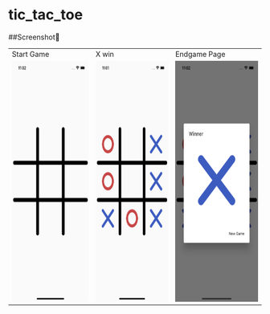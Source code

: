 # tic_tac_toe
 
##Screenshot📸
<table>
  <tr>
    <td> Start Game</td>
     <td> X win </td>
     <td> Endgame Page</td>

  </tr>
  <tr>
    <td><img src="images/start.png" width=270 height=480 ></td>
    <td><img src="images/xwin.png" width=270 height=480 ></td>
    <td><img src="images/endgame.png" width=270 height=480 ></td>

</td>
  </tr>
 </table>

